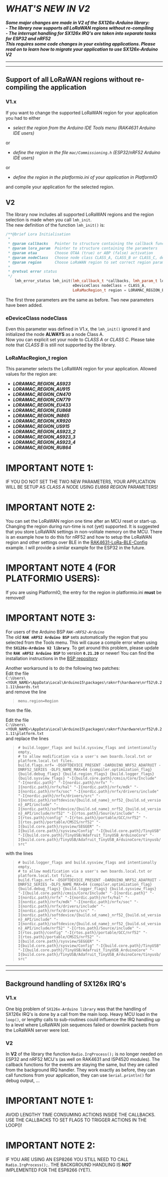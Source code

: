 # _**WHAT'S NEW IN V2**_
_**Some major changes are made in V2 of the SX126x-Arduino library:**_    
_**- The library now supports all LoRaWAN regions without re-compiling**_    
_**- The interrupt handling for SX126x IRQ's are taken into separate tasks for ESP32 and nRF52**_    
_**This requires some code changes in your existing applications. Please read on to learn how to migrate your application to use SX126x-Arduino V2**_

----
----

## Support of all LoRaWAN regions without re-compiling the application

### V1.x
If you want to change the supported LoRaWAN region for your application you had to either    
- _select the region from the Arduino IDE Tools menu (RAK4631 Arduino IDE users)_    

or    
- _define the region in the file `mac/Commissioning.h` (ESP32/nRF52 Arduino IDE users)_   

or    
- _define the region in the platformio.ini of your application in PlatformIO_    

and compile your application for the selected region.

## V2
The library now includes all supported LoRaWAN regions and the region selection is made when you call `lmh_init`.    
The new definition of the function `lmh_init()` is:    
```cpp
/**@brief Lora Initialisation
 *
 * @param callbacks   Pointer to structure containing the callback functions
 * @param lora_param  Pointer to structure containing the parameters
 * @param otaa        Choose OTAA (true) or ABP (false) activation
 * @param nodeClass   Choose node class CLASS_A, CLASS_B or CLASS_C, default to CLASS_A
 * @param region      Choose LoRaWAN region to set correct region parameters, defaults to EU868
 *
 * @retval error status
 */
	lmh_error_status lmh_init(lmh_callback_t *callbacks, lmh_param_t lora_param, bool otaa, 
	                          eDeviceClass nodeClass = CLASS_A, 
	                          LoRaMacRegion_t region = LORAMAC_REGION_EU868);
```
The first three parameters are the same as before. Two new parameters have been added.

### eDeviceClass nodeClass
Even this parameter was defined in V1.x, the `lmh_init()` ignored it and initialized the node **ALWAYS** as a node Class A.    
Now you can explicit set your node to _CLASS A_ or _CLASS C_. Please take note that _CLASS B_ is still not supported by the library.

### LoRaMacRegion_t region
This parameter selects the LoRaWAN region for your application. Allowed values for the region are:    
- _**LORAMAC_REGION_AS923**_    
- _**LORAMAC_REGION_AU915**_    
- _**LORAMAC_REGION_CN470**_    
- _**LORAMAC_REGION_CN779**_    
- _**LORAMAC_REGION_EU433**_    
- _**LORAMAC_REGION_EU868**_    
- _**LORAMAC_REGION_IN865**_    
- _**LORAMAC_REGION_KR920**_    
- _**LORAMAC_REGION_US915**_    
- _**LORAMAC_REGION_AS923_2**_
- _**LORAMAC_REGION_AS923_3**_
- _**LORAMAC_REGION_AS923_4**_
- _**LORAMAC_REGION_RU864**_

# IMPORTANT NOTE 1: 
IF YOU DO NOT SET THE TWO NEW PARAMETERS, YOUR APPLICATION WILL BE SETUP AS _CLASS&nbsp;A_ NODE USING _EU868&nbsp;REGION_ PARAMETERS!
# IMPORTANT NOTE 2:
You can set the LoRaWAN region one time after an MCU reset or start-up. Changing the region during run-time is not (yet) supported. It is suggested that you store LoRaWAN settings in non-volitale memory on the MCU. There is an example how to do this for nRF52 and how to setup the LoRaWAN region and other settings over BLE in the [RAK4631-LoRa-BLE-Config](https://github.com/beegee-tokyo/RAK4631-LoRa-BLE-Config) example. I will provide a similar example for the ESP32 in the future.
# IMPORTANT NOTE 4 (FOR PLATFORMIO USERS):  
If you are using PlatformIO, the entry for the region in platformio.ini **must** be removed!     
# IMPORTANT NOTE 3:
For users of the Arduino BSP _`RAK-nRF52-Arduino`_    
The old **`RAK nRF52 Arduino BSP`** sets automatically the region that you selected from the Tools menu. This will cause a compile error when using the **`SX126x-Arduino V2 library`**. To get around this problem, please update the **`RAK nRF52 Arduino BSP`** to version **`0.21.20`** or newer! You can find the installation instructions in the [BSP repository](https://github.com/RAKWireless/RAKwireless-Arduino-BSP-Index)    

Another workaround is to do the following two patches:    
Edit the file    
`C:\Users\<YOUR_NAME>\AppData\Local\Arduino15\packages\raknrf\hardware\nrf52\0.21.11\boards.txt`    
and remove the line   
> `menu.region=Region`    

from the file.    
     
Edit the file    
`C:\Users\<YOUR_NAME>\AppData\Local\Arduino15\packages\raknrf\hardware\nrf52\0.21.11\platform.txt`    
and replace the lines 
>`# build.logger_flags and build.sysview_flags and intentionally empty,`    
>`# to allow modification via a user's own boards.local.txt or platform.local.txt files.`    
>`build.flags.nrf= -DSOFTDEVICE_PRESENT -DARDUINO_NRF52_ADAFRUIT -DNRF52_SERIES -DLFS_NAME_MAX=64 {compiler.optimization_flag} {build.debug_flags} {build.region_flags} {build.logger_flags} {build.sysview_flags} "-I{build.core.path}/cmsis/Core/Include" "-I{nordic.path}" "-I{nordic.path}/nrfx" "-I{nordic.path}/nrfx/hal" "-I{nordic.path}/nrfx/mdk" "-I{nordic.path}/nrfx/soc" "-I{nordic.path}/nrfx/drivers/include" "-I{nordic.path}/nrfx/drivers/src" "-I{nordic.path}/softdevice/{build.sd_name}_nrf52_{build.sd_version}_API/include" "-I{nordic.path}/softdevice/{build.sd_name}_nrf52_{build.sd_version}_API/include/nrf52" "-I{rtos.path}/Source/include" "-I{rtos.path}/config" "-I{rtos.path}/portable/GCC/nrf52" "-I{rtos.path}/portable/CMSIS/nrf52" "-I{build.core.path}/sysview/SEGGER" "-I{build.core.path}/sysview/Config" "-I{build.core.path}/TinyUSB" "-I{build.core.path}/TinyUSB/Adafruit_TinyUSB_ArduinoCore" "-I{build.core.path}/TinyUSB/Adafruit_TinyUSB_ArduinoCore/tinyusb/src"`    

with the lines 
>`# build.logger_flags and build.sysview_flags and intentionally empty,`    
>`# to allow modification via a user's own boards.local.txt or platform.local.txt files.`    
>`build.flags.nrf= -DSOFTDEVICE_PRESENT -DARDUINO_NRF52_ADAFRUIT -DNRF52_SERIES -DLFS_NAME_MAX=64 {compiler.optimization_flag} {build.debug_flags} {build.logger_flags} {build.sysview_flags} "-I{build.core.path}/cmsis/Core/Include" "-I{nordic.path}" "-I{nordic.path}/nrfx" "-I{nordic.path}/nrfx/hal" "-I{nordic.path}/nrfx/mdk" "-I{nordic.path}/nrfx/soc" "-I{nordic.path}/nrfx/drivers/include" "-I{nordic.path}/nrfx/drivers/src" "-I{nordic.path}/softdevice/{build.sd_name}_nrf52_{build.sd_version}_API/include" "-I{nordic.path}/softdevice/{build.sd_name}_nrf52_{build.sd_version}_API/include/nrf52" "-I{rtos.path}/Source/include" "-I{rtos.path}/config" "-I{rtos.path}/portable/GCC/nrf52" "-I{rtos.path}/portable/CMSIS/nrf52" "-I{build.core.path}/sysview/SEGGER" "-I{build.core.path}/sysview/Config" "-I{build.core.path}/TinyUSB" "-I{build.core.path}/TinyUSB/Adafruit_TinyUSB_ArduinoCore" "-I{build.core.path}/TinyUSB/Adafruit_TinyUSB_ArduinoCore/tinyusb/src"`      


----
----

## Background handling of SX126x IRQ's

### V1.x
One big problem of `SX126x-Arduino library` was that the handling of SX126x IRQ's is done by a call from the main loop. Heavy MCU load in the `loop()`, or lengthy calls to sub-routines could influence the IRQ handling up to a level where LoRaWAN join sequences failed or downlink packets from the LoRaWAN server were lost.    
    
### V2
In **V2** of the library the function `Radio.IrqProcess();` is no longer needed on ESP32 and nRF52 MCU's (as well on RAK4631 and ISP4520 modules). The callback functions for the events are staying the same, but they are called from the background IRQ handler. They work exactly as before, they can call functions from your application, they can use `Serial.println()` for debug output, ...

# IMPORTANT NOTE 1: 
AVOID LENGTHY TIME CONSUMING ACTIONS INSIDE THE CALLBACKS. USE THE CALLBACKS TO SET FLAGS TO TRIGGER ACTIONS IN THE LOOP()!
# IMPORTANT NOTE 2: 
IF YOU ARE USING AN ESP8266 YOU STILL NEED TO CALL `Radio.IrqProcess();`. THE BACKGROUND HANDLING IS _**NOT**_ IMPLEMENTED FOR THE ESP8266 (YET).